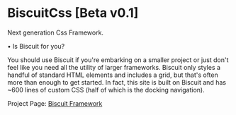 # BiscuitCss [Beta v0.1]
Next generation Css Framework. 

• Is Biscuit for you?

You should use Biscuit if you're embarking on a smaller project or just don't feel like you need all the utility of larger frameworks. Biscuit only styles a handful of standard HTML elements and includes a grid, but that's often more than enough to get started. In fact, this site is built on Biscuit and has ~600 lines of custom CSS (half of which is the docking navigation).

Project Page: 
<a href="http://biscuitcss.glitch.me">Biscuit Framework</a>
